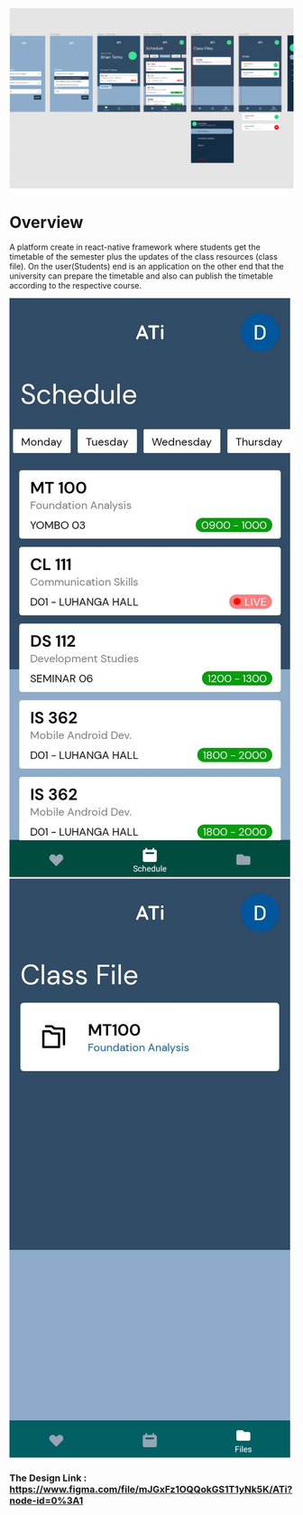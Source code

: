 
![plot](./readME/ATi-Design.png)
# Overview
A platform create in react-native framework where students get the timetable of the semester plus the updates of the class resources (class file). 
On the user(Students) end is an application on the other end that the university can prepare the timetable and also can publish the timetable according to the respective course.

![plot](./readME/two.jpeg) ![plot](./readME/one.jpeg)

### The Design Link : https://www.figma.com/file/mJGxFz1OQQokGS1T1yNk5K/ATi?node-id=0%3A1





